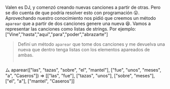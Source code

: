 Valen es DJ, y comenzó creando nuevas canciones a partir de otras. Pero se dio cuenta de que podría resolver esto con programación :open_mouth:. Aprovechando nuestro conocimiento nos pidió que creemos un método `aparear` que a partir de dos canciones genere una nueva :satisfied:. Vamos a representar las canciones como listas de strings. Por ejemplo: ["Vine","hasta","aquí","para","poder","abrazarte"]

> Definí un método `aparear` que tome dos canciones y me devuelva una nueva que dentro tenga listas con los elementos apareados de ambas.
>
>``` ruby
ム aparear(["las", "tazas", "sobre", "el", "mantel"], ["fue", "unos", "meses", "a", "Caseros"])
=> [["las", "fue"], ["tazas", "unos"], ["sobre", "meses"], ["el", "a"], ["mantel", "Caseros"]]
```
